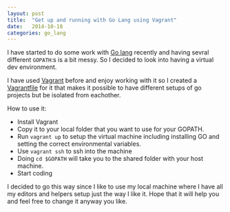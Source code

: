 ```yaml
---
layout: post
title:  "Get up and running with Go Lang using Vagrant"
date:   2014-10-18
categories: go_lang
---
```

I have started to do some work with [Go lang](http://golang.org) recently and having sevral different `GOPATH`:s is a bit messy. So I decided to look into having a virtual dev environment.

I have used [Vagrant](https://www.vagrantup.com/) before and enjoy working with it so I created a [Vagrantfile](https://github.com/pecke01/go_vagrant/blob/master/Vagrantfile) for it that makes it possible to have different setups of go projects but be isolated from eachother.

How to use it:
* Install Vagrant
* Copy it to your local folder that you want to use for your GOPATH.
* Run `vagrant up` to setup the virtual machine including installing GO and setting the correct environmental variables.
* Use `vagrant ssh` to ssh into the machine
* Doing `cd $GOPATH` will take you to the shared folder with your host machine.
* Start coding

I decided to go this way since I like to use my local machine where I have all my editors and helpers setup just the way I like it. Hope that it will help you and feel free to change it anyway you like.
